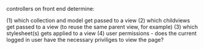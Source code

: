 controllers on front end determine:
 
 (1) which collection and model get passed to a view
 (2) which childviews get passed to a view (to reuse the same parent view, for example)
 (3) which stylesheet(s) gets applied to a view
 (4) user permissions - does the current logged in user have the necessary priviliges to view the page?